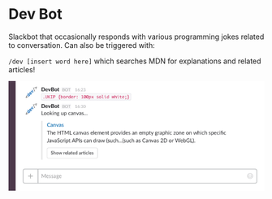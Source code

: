 # Dev Bot

Slackbot that occasionally responds with various programming jokes related to conversation. Can also be triggered with:

`/dev [insert word here]` which searches MDN for explanations and related articles!

![Screen of bot response](img/screenshot1.png?raw=true "Screen of bot response")
